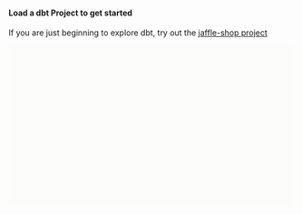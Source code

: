 #### Load a dbt Project to get started

If you are just beginning to explore dbt, try out the [jaffle-shop project](https://github.com/dbt-labs/jaffle_shop)

![Load dbt Project](./images/load-dbt-project.gif)
